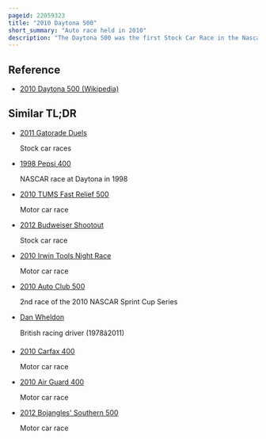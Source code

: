 ```yaml
---
pageid: 22059323
title: "2010 Daytona 500"
short_summary: "Auto race held in 2010"
description: "The Daytona 500 was the first Stock Car Race in the Nascar Sprint Cup Series 2010. The 52nd Daytona 500 was held on february 14 2010 at daytona Beach Florida at daytona international Speedway before a Crowd of about 175000 Attendees. Jamie Mcmurray of earnhardt Ganassi racing won the 208-lap Race from 13th Place. Dale Earnhardt Jr. Of Hendrick Motorsports finished in second, and Roush Fenway Racing's Greg Biffle was third."
---
```


## Reference

- [2010 Daytona 500 (Wikipedia)](https://en.wikipedia.org/?curid=22059323)

## Similar TL;DR

- [2011 Gatorade Duels](/tldr/en/2011-gatorade-duels)

  Stock car races

- [1998 Pepsi 400](/tldr/en/1998-pepsi-400)

  NASCAR race at Daytona in 1998

- [2010 TUMS Fast Relief 500](/tldr/en/2010-tums-fast-relief-500)

  Motor car race

- [2012 Budweiser Shootout](/tldr/en/2012-budweiser-shootout)

  Stock car race

- [2010 Irwin Tools Night Race](/tldr/en/2010-irwin-tools-night-race)

  Motor car race

- [2010 Auto Club 500](/tldr/en/2010-auto-club-500)

  2nd race of the 2010 NASCAR Sprint Cup Series

- [Dan Wheldon](/tldr/en/dan-wheldon)

  British racing driver (1978â2011)

- [2010 Carfax 400](/tldr/en/2010-carfax-400)

  Motor car race

- [2010 Air Guard 400](/tldr/en/2010-air-guard-400)

  Motor car race

- [2012 Bojangles' Southern 500](/tldr/en/2012-bojangles-southern-500)

  Motor car race
